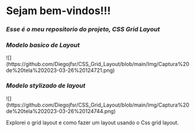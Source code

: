 <!--
# CSS_Grid_Layout
Explorei o Grid Layout e como fazer um layout r CSS GridLayout
-->

<h1> 
  Sejam bem-vindos!!!
</h1>
<h3>
  <em>
  Esse é o meu repositorio do projeto, 
  <strong> CSS Grid Layout </strong>
  </em>
</h3>  

<h3>
  <em>
Modelo basico de Layout
  </em>
</h3>  
![](https://github.com/Diegojfsr/CSS_Grid_Layout/blob/main/Img/Captura%20de%20tela%202023-03-26%20124721.png)

<h3>
  <em>
Modelo stylizado de layout
  </em>
</h3>  
![](https://github.com/Diegojfsr/CSS_Grid_Layout/blob/main/Img/Captura%20de%20tela%202023-03-26%20124744.png)

Explorei o grid layout e como fazer um layout usando o Css grid layout.





